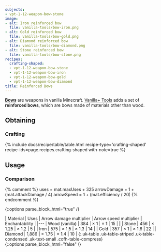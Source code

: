 ```yaml
---
subjects:
- vpt-1-12-weapon-bow-stone
image:
- alt: Iron reinforced bow
  file: vanilla-tools/bow-iron.png
- alt: Gold reinforced bow
  file: vanilla-tools/bow-gold.png
- alt: Diamond reinforced bow
  file: vanilla-tools/bow-diamond.png
- alt: Stone reinforced bow
  file: vanilla-tools/bow-stone.png
recipes:
  crafting-shaped:
  - vpt-1-12-weapon-bow-stone
  - vpt-1-12-weapon-bow-iron
  - vpt-1-12-weapon-bow-gold
  - vpt-1-12-weapon-bow-diamond
title: Reinforced Bows
---
```


**[Bows](https://minecraft.gamepedia.com/Bow)** are weapons in vanilla
Minecraft. [Vanilla+ Tools](../) adds a set of
**reinforced bows**, which are bows made of materials other than wood.


Obtaining
---------

### Crafting
{% include docs/recipe/table/table.html recipe-type='crafting-shaped' recipe-ids=page.recipes.crafting-shaped with-note=true %}


Usage
-----

### Comparison
{% comment %}
uses = mat.maxUses + 325
arrowDamage = 1 + (mat.attackDamage / 4)
arrowSpeed = 1 + (mat.efficiency / 20)
{% endcomment %}

{::options parse_block_html="true" /}
<div class="uk-overflow-container">
| Material | Uses | Arrow damage multiplier | Arrow speed multiplier | Enchantability |
|---
| Wood (vanilla) | 384 | × 1 | × 1 | 15 |
|
| Stone | 456 | × 1.25 | × 1.2 | 5 |
| Iron | 575 | × 1.5 | × 1.3 | 14 |
| Gold | 357 | × 1 | × 1.6 | 22 |
| Diamond | 1,886 | × 1.75 | × 1.4 | 10 |
{:.uk-table .uk-table-striped .uk-table-condensed .uk-text-small .cofh-table-compress}
</div>
{::options parse_block_html="false" /}
